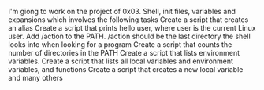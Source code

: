 I'm giong to work on the project of 0x03. Shell, init files, variables and expansions which involves the following tasks
Create a script that creates an alias
Create a script that prints hello user, where user is the current Linux user.
Add /action to the PATH. /action should be the last directory the shell looks into when looking for a program
Create a script that counts the number of directories in the PATH
Create a script that lists environment variables.
Create a script that lists all local variables and environment variables, and functions
Create a script that creates a new local variable
and many others 
